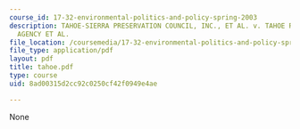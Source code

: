 ```yaml
---
course_id: 17-32-environmental-politics-and-policy-spring-2003
description: TAHOE-SIERRA PRESERVATION COUNCIL, INC., ET AL. v. TAHOE REGIONAL PLANNING
  AGENCY ET AL.
file_location: /coursemedia/17-32-environmental-politics-and-policy-spring-2003/8ad00315d2cc92c0250cf42f0949e4ae_tahoe.pdf
file_type: application/pdf
layout: pdf
title: tahoe.pdf
type: course
uid: 8ad00315d2cc92c0250cf42f0949e4ae

---
```

None